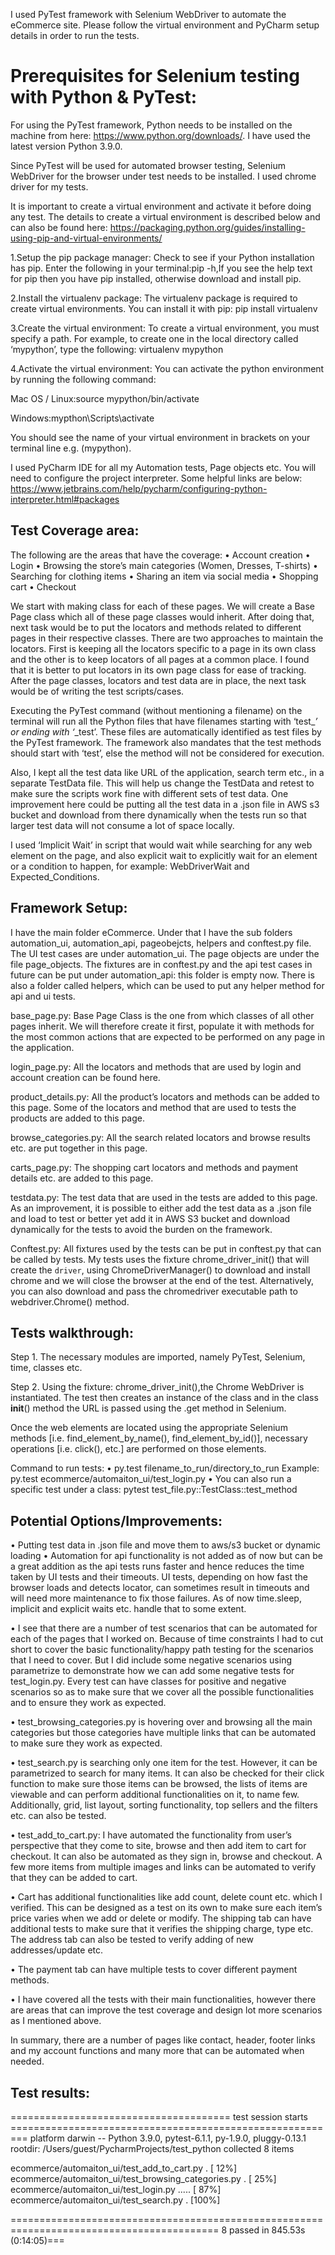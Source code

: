 
I used PyTest framework with Selenium WebDriver to automate the eCommerce site. Please follow the virtual environment and PyCharm setup details in order to run the tests.

# Prerequisites for Selenium testing with Python & PyTest:
For using the PyTest framework, Python needs to be installed on the machine from here: https://www.python.org/downloads/. I have used the latest version Python 3.9.0. 

Since PyTest will be used for automated browser testing, Selenium WebDriver for the browser under test needs to be installed. I used chrome driver for my tests.

It is important to create a virtual environment and activate it before doing any test. The details to create a virtual environment is described below and can also be found here:
https://packaging.python.org/guides/installing-using-pip-and-virtual-environments/ 


1.Setup the pip package manager:
Check to see if your Python installation has pip. 
Enter the following in your terminal:pip -h,If you see the help text for pip then you have pip installed, otherwise download and install pip. 
 
2.Install the virtualenv package:
The virtualenv package is required to create virtual environments. You can install it with pip: pip install virtualenv

3.Create the virtual environment:
To create a virtual environment, you must specify a path. For example, to create one in the local directory called ‘mypython’, type the following:
virtualenv mypython

4.Activate the virtual environment:
You can activate the python environment by running the following command:

Mac OS / Linux:source mypython/bin/activate

Windows:mypthon\Scripts\activate

You should see the name of your virtual environment in brackets on your terminal line e.g. (mypython).


I used PyCharm IDE for all my Automation tests, Page objects etc. You will need to configure the project interpreter. Some helpful links are below:
https://www.jetbrains.com/help/pycharm/configuring-python-interpreter.html#packages


## Test Coverage area:
The following are the areas that have the coverage: 
•	Account creation 
•	Login 
•	Browsing the store’s main categories (Women, Dresses, T-shirts) 
•	Searching for clothing items 
•	Sharing an item via social media 
•	Shopping cart 
•	Checkout 


We start with making class for each of these pages. We will create a Base Page class which all of these page classes would inherit. After doing that, next task would be to put the locators and methods related to different pages in their respective classes. There are two approaches to maintain the locators. First is keeping all the locators specific to a page in its own class and the other is to keep locators of all pages at a common place. I found that it is better to put locators in its own page class for ease of tracking. After the page classes, locators and test data are in place, the next task would be of writing the test scripts/cases.

Executing the PyTest command (without mentioning a filename) on the terminal will run all the Python files that have filenames starting with ‘test_*’ or ending with ‘*_test’. These files are automatically identified as test files by the PyTest framework. The framework also mandates that the test methods should start with ‘test’, else the method will not be considered for execution. 

Also, I kept all the test data like URL of the application, search term etc., in a separate TestData file. This will help us change the TestData and retest to make sure the scripts work fine with different sets of test data. One improvement here could be putting all the test data in a .json file in AWS s3 bucket and download from there dynamically when the tests run so that larger test data will not consume a lot of space locally.

I used ‘Implicit Wait’ in script that would wait while searching for any web element on the page, and also explicit wait to explicitly wait for an element or a condition to happen, for example: WebDriverWait and Expected_Conditions.


## Framework Setup:
I have the main folder eCommerce. Under that I have the sub folders automation_ui, automation_api, pageobejcts, helpers and conftest.py file. The UI test cases are under automation_ui. The page objects are under the file page_objects. The fixtures are in conftest.py and the api test cases in future can be put under automation_api: this folder is empty now. There is also a folder called helpers, which can be used to put any helper method for api and ui tests. 

base_page.py: Base Page Class is the one from which classes of all other pages inherit. We will therefore create it first, populate it with methods for the most common actions that are expected to be performed on any page in the application.

login_page.py: All the locators and methods that are used by login and account creation can be found here.

product_details.py: All the product’s locators and methods can be added to this page. Some of the locators and method that are used to tests the products are added to this page.

browse_categories.py: All the search related locators and browse results etc. are put together in this page.

carts_page.py: The shopping cart locators and methods and payment details etc. are added to this page.

testdata.py: The test data that are used in the tests are added to this page. As an improvement, it is possible to either add the test data as a .json file and load to test or better yet add it in AWS S3 bucket and download dynamically for the tests to avoid the burden on the framework.

Conftest.py: All fixtures used by the tests can be put in conftest.py that can be called by tests. My tests uses the fixture chrome_driver_init() that will create the `driver`, using ChromeDriverManager() to download and install chrome and we will close the browser at the end of the test. Alternatively, you can also download and pass the chromedriver executable path to webdriver.Chrome() method. 


## Tests walkthrough:
Step 1. The necessary modules are imported, namely PyTest, Selenium, time, classes etc.

Step 2. Using the fixture: chrome_driver_init(),the Chrome WebDriver is instantiated. The test then creates an instance of the class and in the class __init__() method the URL is passed using the .get method in Selenium.

Once the web elements are located using the appropriate Selenium methods [i.e. find_element_by_name(), find_element_by_id()], necessary operations [i.e. click(), etc.] are performed on those elements.


Command to run tests:
•	py.test  filename_to_run/directory_to_run
Example: py.test  ecommerce/automaiton_ui/test_login.py
•	You can also run a specific test under a class:
pytest test_file.py::TestClass::test_method


## Potential Options/Improvements:

•	Putting test data in .json file and move them to aws/s3 bucket or dynamic loading
•	Automation for api functionality is not added as of now but can be a great addition as the api tests runs faster and hence reduces the time taken by UI tests and their timeouts. UI tests, depending on how fast the browser loads and detects locator, can sometimes result in timeouts and will need more maintenance to fix those failures. As of now time.sleep, implicit and explicit waits etc. handle that to some extent. 

•	I see that there are a number of test scenarios that can be automated for each of the pages that I worked on. Because of time constraints I had to cut short to cover the basic functionality/happy path testing for the scenarios that I need to cover. But I did include some negative scenarios using parametrize to demonstrate how we can add some negative tests for test_login.py. Every test can have classes for positive and negative scenarios so as to make sure that we cover all the possible functionalities and to ensure they work as expected. 

•	test_browsing_categories.py is hovering over and browsing all the main categories but those categories have multiple links that can be automated to make sure they work as expected. 

•	test_search.py is searching only one item for the test. However, it can be parametrized to search for many items. It can also be checked for their click function to make sure those items can be browsed, the lists of items are viewable and can perform additional functionalities on it, to name few. Additionally, grid, list layout, sorting functionality, top sellers and the filters etc. can also be tested.

•	test_add_to_cart.py: I have automated the functionality from user’s perspective that they come to site, browse and then add item to cart for checkout. It can also be automated as they sign in, browse and checkout. A few more items from multiple images and links can be automated to verify that they can be added to cart.

•	Cart has additional functionalities like add count, delete count etc. which I verified. This can be designed as a test on its own to make sure each item’s price varies when we add or delete or modify. The shipping tab can have additional tests to make sure that it verifies the shipping charge, type etc. The address tab can also be tested to verify adding of new addresses/update etc.

•	The payment tab can have multiple tests to cover different payment methods.

•	I have covered all the tests with their main functionalities, however there are areas that can improve the test coverage and design lot more scenarios as I mentioned above.

In summary, there are a number of pages like contact, header, footer links and my account functions and many more that can be automated when needed. 


## Test results:


====================================== test session starts =========================================================
platform darwin -- Python 3.9.0, pytest-6.1.1, py-1.9.0, pluggy-0.13.1
rootdir: /Users/guest/PycharmProjects/test_python
collected 8 items                                                                                                                                                                                                 

ecommerce/automaiton_ui/test_add_to_cart.py .                                                                                                                                                               [ 12%]
ecommerce/automaiton_ui/test_browsing_categories.py .                                                                                                                                                       [ 25%]
ecommerce/automaiton_ui/test_login.py .....                                                                                                                                                                 [ 87%]
ecommerce/automaiton_ui/test_search.py .                                                                                                                                                                    [100%]

========================================================================================== 8 passed in 845.53s (0:14:05)===









